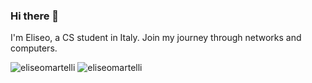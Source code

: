 ### Hi there 👋

I'm Eliseo, a CS student in Italy.
Join my journey through networks and computers.

<img src="https://github-readme-stats.vercel.app/api?username=eliseomartelli&show_icons=true&count_private=true" alt="eliseomartelli" />
<img src="https://github-readme-stats.vercel.app/api/top-langs/?username=eliseomartelli&hide=html" alt="eliseomartelli" />

<!--
**eliseomartelli/eliseomartelli** is a ✨ _special_ ✨ repository because its `README.md` (this file) appears on your GitHub profile.

Here are some ideas to get you started:

- 🔭 I’m currently working on ...
- 🌱 I’m currently learning ...
- 👯 I’m looking to collaborate on ...
- 🤔 I’m looking for help with ...
- 💬 Ask me about ...
- 📫 How to reach me: ...
- 😄 Pronouns: ...
- ⚡ Fun fact: ...
-->
